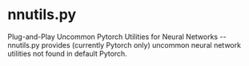 # nnutils.py
Plug-and-Play Uncommon Pytorch Utilities for Neural Networks -- nnutils.py provides (currently Pytorch only) uncommon neural network utilities not found in default Pytorch. 
